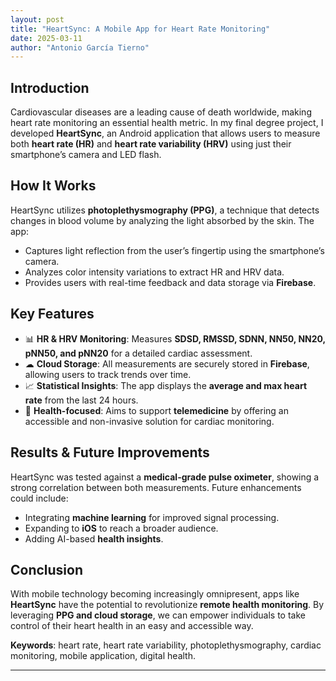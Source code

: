 ```yaml
---
layout: post
title: "HeartSync: A Mobile App for Heart Rate Monitoring"
date: 2025-03-11
author: "Antonio García Tierno"
---
```


## Introduction
Cardiovascular diseases are a leading cause of death worldwide, making heart rate monitoring an essential health metric. In my final degree project, I developed **HeartSync**, an Android application that allows users to measure both **heart rate (HR)** and **heart rate variability (HRV)** using just their smartphone’s camera and LED flash.

## How It Works
HeartSync utilizes **photoplethysmography (PPG)**, a technique that detects changes in blood volume by analyzing the light absorbed by the skin. The app:
- Captures light reflection from the user’s fingertip using the smartphone’s camera.
- Analyzes color intensity variations to extract HR and HRV data.
- Provides users with real-time feedback and data storage via **Firebase**.

## Key Features
- 📊 **HR & HRV Monitoring**: Measures **SDSD, RMSSD, SDNN, NN50, NN20, pNN50, and pNN20** for a detailed cardiac assessment.
- ☁ **Cloud Storage**: All measurements are securely stored in **Firebase**, allowing users to track trends over time.
- 📈 **Statistical Insights**: The app displays the **average and max heart rate** from the last 24 hours.
- 🏥 **Health-focused**: Aims to support **telemedicine** by offering an accessible and non-invasive solution for cardiac monitoring.

## Results & Future Improvements
HeartSync was tested against a **medical-grade pulse oximeter**, showing a strong correlation between both measurements. Future enhancements could include:
- Integrating **machine learning** for improved signal processing.
- Expanding to **iOS** to reach a broader audience.
- Adding AI-based **health insights**.

## Conclusion
With mobile technology becoming increasingly omnipresent, apps like **HeartSync** have the potential to revolutionize **remote health monitoring**. By leveraging **PPG and cloud storage**, we can empower individuals to take control of their heart health in an easy and accessible way.

**Keywords**: heart rate, heart rate variability, photoplethysmography, cardiac monitoring, mobile application, digital health.

---

